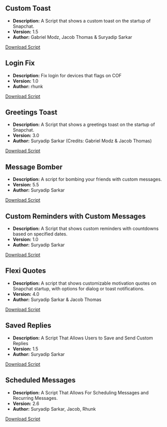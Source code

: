 ## Custom Toast
- **Description:** A Script that shows a custom toast on the startup of Snapchat.
- **Version:** 1.5
- **Author:** Gabriel Modz, Jacob Thomas & Suryadip Sarkar

[Download Script](https://raw.githubusercontent.com/SE-Extended/Scripts/main/Scripts/custom_toast.js)

## Login Fix
- **Description:** Fix login for devices that flags on COF
- **Version:** 1.0
- **Author:** rhunk

[Download Script](https://raw.githubusercontent.com/SE-Extended/Scripts/main/Scripts/loginfix.js)

## Greetings Toast
- **Description:** A Script that shows a greetings toast on the startup of Snapchat.
- **Version:** 3.0
- **Author:** Suryadip Sarkar (Credits: Gabriel Modz & Jacob Thomas)

[Download Script](https://raw.githubusercontent.com/SE-Extended/Scripts/main/Scripts/greetings_toast.js)

## Message Bomber
- **Description:** A script for bombing your friends with custom messages.
- **Version:** 5.5
- **Author:** Suryadip Sarkar

[Download Script](https://raw.githubusercontent.com/SE-Extended/Scripts/main/Scripts/message_bomber.js)

## Custom Reminders with Custom Messages
- **Description:** A Script that shows custom reminders with countdowns based on specified dates.
- **Version:** 1.0
- **Author:** Suryadip Sarkar

[Download Script](https://raw.githubusercontent.com/SE-Extended/Scripts/main/Scripts/custom_reminders.js)

## Flexi Quotes
- **Description:** A script that shows customizable motivation quotes on Snapchat startup, with options for dialog or toast notifications.
- **Version:** 4.0
- **Author:** Suryadip Sarkar & Jacob Thomas

[Download Script](https://raw.githubusercontent.com/SE-Extended/Scripts/main/Scripts/flexi_quotes.js)

## Saved Replies
- **Description:** A Script That Allows Users to Save and Send Custom Replies
- **Version:** 1.5
- **Author:** Suryadip Sarkar

[Download Script](https://raw.githubusercontent.com/SE-Extended/Scripts/main/Scripts/saved_replies.js)

## Scheduled Messages
- **Description:** A Script That Allows For Scheduling Messages and Recurring Messages.
- **Version:** 2.6
- **Author:** Suryadip Sarkar, Jacob, Rhunk 

[Download Script](https://raw.githubusercontent.com/SE-Extended/Scripts/main/Scripts/scheduled_messages.js)
